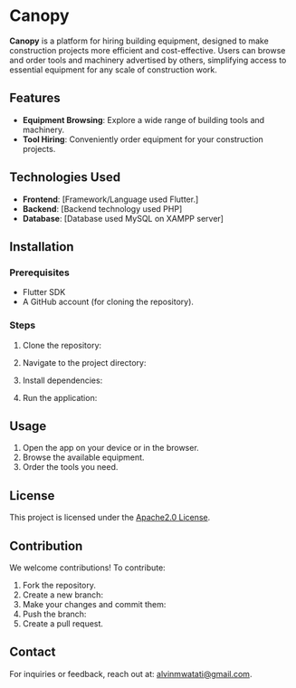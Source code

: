 # Canopy

**Canopy** is a platform for hiring building equipment, designed to make construction projects more efficient and cost-effective. Users can browse and order tools and machinery advertised by others, simplifying access to essential equipment for any scale of construction work.

## Features
- **Equipment Browsing**: Explore a wide range of building tools and machinery.
- **Tool Hiring**: Conveniently order equipment for your construction projects.

## Technologies Used
- **Frontend**: [Framework/Language used Flutter.]
- **Backend**: [Backend technology used PHP]
- **Database**: [Database used MySQL on XAMPP server]

## Installation

### Prerequisites
- Flutter SDK
- A GitHub account (for cloning the repository).

### Steps
1. Clone the repository:

2. Navigate to the project directory:

3. Install dependencies:

4. Run the application:


## Usage
1. Open the app on your device or in the browser.
2. Browse the available equipment.
3. Order the tools you need.

## License
This project is licensed under the [Apache2.0 License](LICENSE).

## Contribution
We welcome contributions! To contribute:
1. Fork the repository.
2. Create a new branch:
3. Make your changes and commit them:
4. Push the branch:
5. Create a pull request.

## Contact
For inquiries or feedback, reach out at: alvinmwatati@gmail.com.
